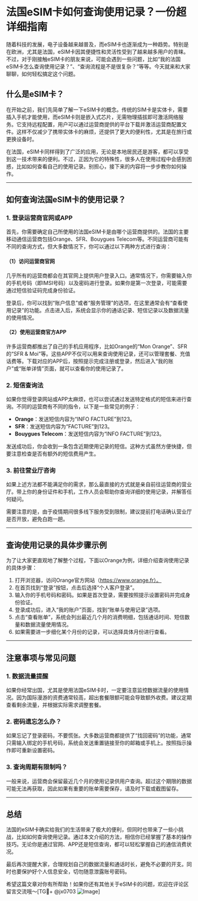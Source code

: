# 法国eSIM卡如何查询使用记录？一份超详细指南

随着科技的发展，电子设备越来越普及，而eSIM卡也逐渐成为一种趋势。特别是在欧洲，尤其是法国，eSIM卡因其便捷性和灵活性受到了越来越多用户的青睐。不过，对于刚接触eSIM卡的朋友来说，可能会遇到一些问题，比如“我的法国eSIM卡怎么查询使用记录？”、“查询流程是不是很复杂？”等等。今天就来和大家聊聊，如何轻松搞定这个问题。

## 什么是eSIM卡？

在开始之前，我们先简单了解一下eSIM卡的概念。传统的SIM卡是实体卡，需要插入手机才能使用，而eSIM卡则是嵌入式芯片，无需物理插拔即可激活网络服务。它支持远程配置，用户可以通过运营商提供的平台下载并激活运营商配置文件。这样不仅减少了携带实体卡的麻烦，还提供了更大的便利性，尤其是在旅行或更换设备时。

在法国，eSIM卡同样得到了广泛的应用，无论是本地居民还是游客，都可以享受到这一技术带来的便利。不过，正因为它的特殊性，很多人在使用过程中会感到困惑，比如如何查看自己的使用记录。别担心，接下来的内容将一步步教你如何操作。

---

## 如何查询法国eSIM卡的使用记录？

### 1. 登录运营商官网或APP

首先，你需要确定自己所使用的法国eSIM卡是由哪个运营商提供的。法国的主要移动通信运营商包括Orange、SFR、Bouygues Telecom等。不同运营商可能有不同的查询方式，但大多数情况下，你可以通过以下两种方式进行查询：

#### （1）访问运营商官网
几乎所有的运营商都会在其官网上提供用户登录入口。通常情况下，你需要输入你的手机号码（即IMSI号码）以及密码进行登录。如果你是第一次登录，可能需要通过短信验证码完成身份验证。

登录后，你可以找到“账户信息”或者“服务管理”的选项，在这里通常会有“查看使用记录”的功能。点击进入后，系统会显示你的通话记录、短信记录以及数据流量的使用情况。

#### （2）使用运营商官方APP
许多运营商都推出了自己的手机应用程序，比如Orange的“Mon Orange”、SFR的“SFR & Moi”等。这些APP不仅可以用来查询使用记录，还可以管理套餐、充值话费等。下载对应的APP后，按照提示完成注册或登录，然后进入“我的账户”或“账单详情”页面，就可以查看你的使用记录了。

### 2. 短信查询法

如果你觉得登录网站或APP太麻烦，也可以尝试通过发送特定格式的短信来进行查询。不同的运营商有不同的指令，以下是一些常见的例子：

- **Orange**：发送短信内容为“INFO FACTURE”到123。
- **SFR**：发送短信内容为“FACTURE”到123。
- **Bouygues Telecom**：发送短信内容为“INFO FACTURE”到123。

发送成功后，你会收到一条包含近期使用记录的短信。这种方式虽然方便快捷，但要注意检查是否有额外的短信费用产生。

### 3. 前往营业厅咨询

如果上述方法都不能满足你的需求，那么最直接的方式就是亲自前往运营商的营业厅。带上你的身份证件和手机，工作人员会帮助你查询详细的使用记录，并解答任何疑问。

需要注意的是，由于疫情期间很多线下服务受到限制，建议提前打电话确认营业厅是否开放，避免白跑一趟。

---

## 查询使用记录的具体步骤示例

为了让大家更直观地了解整个过程，下面以Orange为例，详细介绍查询使用记录的具体步骤：

1. 打开浏览器，访问Orange官方网站（https://www.orange.fr）。
2. 在首页找到“登录”按钮，点击后选择“个人客户登录”。
3. 输入你的手机号码和密码。如果是首次登录，需要按照提示设置密码并完成身份验证。
4. 登录成功后，进入“我的账户”页面，找到“账单与使用记录”选项。
5. 点击“查看账单”，系统会列出最近几个月的消费明细，包括通话时间、短信数量和数据流量使用情况。
6. 如果需要进一步细化某个月份的记录，可以选择具体月份进行查看。

---

## 注意事项与常见问题

### 1. 数据流量提醒
如果你经常出国，尤其是使用法国eSIM卡时，一定要注意监控数据流量的使用情况。因为国际漫游的资费通常较高，超出套餐限额可能会导致额外收费。建议定期查看剩余流量，并根据实际需求调整套餐。

### 2. 密码遗忘怎么办？
如果忘记了登录密码，不要慌张。大多数运营商都提供了“找回密码”的功能，通常只需输入绑定的手机号码，系统会发送重置链接至你的邮箱或手机上。按照指示操作即可重新设置密码。

### 3. 查询周期有限制吗？
一般来说，运营商会保留最近几个月的使用记录供用户查询。超过这个期限的数据可能无法再获取，因此如果有重要的账单需要保存，请及时下载或截图留存。

---

## 总结

法国的eSIM卡确实给我们的生活带来了极大的便利，但同时也带来了一些小挑战，比如如何查询使用记录。通过本文介绍的方法，相信你已经掌握了基本的操作技巧。无论你是通过官网、APP还是短信查询，都可以轻松掌握自己的通信消费状况。

最后再次提醒大家，合理规划自己的数据流量和通话时长，避免不必要的开支。同时也要保护好个人信息安全，切勿随意泄露账号密码。

希望这篇文章对你有所帮助！如果你还有其他关于eSIM卡的问题，欢迎在评论区留言交流哦～[TG💪+ @jx0703 ![Image](https://github.com/user-attachments/assets/dbca1d08-cadb-493c-b0ec-ad6f7a83f270)]